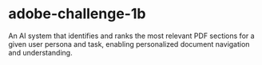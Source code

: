 # adobe-challenge-1b
An AI system that identifies and ranks the most relevant PDF sections for a given user persona and task, enabling personalized document navigation and understanding.
